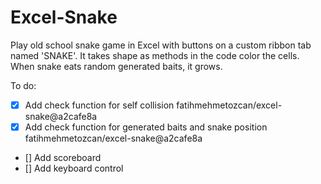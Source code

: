 # Excel-Snake


Play old school snake game in Excel with buttons on a custom ribbon tab named 'SNAKE'. It takes shape as methods in the code color the cells. When snake eats random generated baits, it grows.


To do:
- [x] Add check function for self collision fatihmehmetozcan/excel-snake@a2cafe8a
- [x] Add check function for generated baits and snake position fatihmehmetozcan/excel-snake@a2cafe8a
- [] Add scoreboard
- [] Add keyboard control